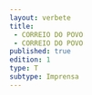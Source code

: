```yaml
---
layout: verbete
title:
 - CORREIO DO POVO
 - CORREIO DO POVO
published: true
edition: 1  
type: T
subtype: Imprensa
---
```


